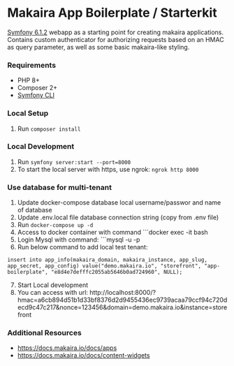 # Makaira App Boilerplate / Starterkit

[Symfony 6.1.2](https://symfony.com/) webapp as a starting point for creating makaira applications.
Contains custom authenticator for authorizing requests based on an HMAC as query parameter, as well as some basic makaira-like styling.


### Requirements

- PHP 8+
- Composer 2+
- [Symfony CLI](https://symfony.com/download)

### Local Setup

1. Run `composer install`

### Local Development

1. Run `symfony server:start --port=8000`
2. To start the local server with https, use ngrok: `ngrok http 8000`

### Use database for multi-tenant

1. Update docker-compose database local username/passwor and name of database
2. Update .env.local file database connection string (copy from .env file)
3. Run ```docker-compose up -d```
4. Access to docker container with command ```docker exec -it <container-name> bash
5. Login Mysql with command: ```mysql -u <username> <database> -p<password>
6. Run below command to add local test tenant: 
```
insert into app_info(makaira_domain, makaira_instance, app_slug, app_secret, app_config) value("demo.makaira.io", "storefront", "app-boilerplate", "e8d4e7defffc2055ab5646b0ad724960", NULL);
```
7. Start Local development
8. You can access with url: http://localhost:8000/?hmac=a6cb894d51b1d33bf8376d2d9455436ec9739acaa79ccf94c720decd9c47c217&nonce=123456&domain=demo.makaira.io&instance=storefront

### Additional Resources
- https://docs.makaira.io/docs/apps
- https://docs.makaira.io/docs/content-widgets
